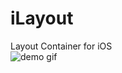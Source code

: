 iLayout
=======

Layout Container for iOS    
![demo gif](https://raw.githubusercontent.com/vipshop/iLayout/master/iLayoutDemo.gif)
